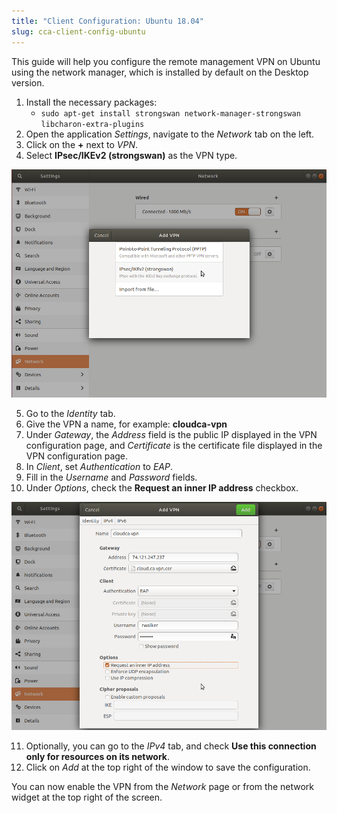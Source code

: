 ```yaml
---
title: "Client Configuration: Ubuntu 18.04"
slug: cca-client-config-ubuntu
---
```


This guide will help you configure the remote management VPN on Ubuntu using the network manager, which is installed by default on the Desktop version.

1. Install the necessary packages:
   - `sudo apt-get install strongswan network-manager-strongswan libcharon-extra-plugins`
1. Open the application *Settings*, navigate to the *Network* tab on the left.
1. Click on the **+** next to *VPN*.
1. Select **IPsec/IKEv2 (strongswan)** as the VPN type.

![VPN selection dialogue](/assets/Lx-1-Strongswan.png)

5. Go to the *Identity* tab.
5. Give the VPN a name, for example: **cloudca-vpn**
5. Under *Gateway*, the *Address* field is the public IP displayed in the VPN configuration page, and *Certificate* is the certificate file displayed in the VPN configuration page.
5. In *Client*, set *Authentication* to *EAP*.
5. Fill in the *Username* and *Password* fields.
5. Under *Options*, check the **Request an inner IP address** checkbox.

![VPN configuration page](/assets/Lx-2-Request-internal.png)

11. Optionally, you can go to the *IPv4* tab, and check **Use this connection only for resources on its network**.
11. Click on *Add* at the top right of the window to save the configuration.


You can now enable the VPN from the *Network* page or from the network widget at the top right of the screen.
